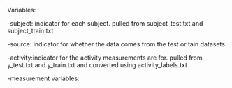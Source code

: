 Variables:

-subject: indicator for each subject. pulled from subject_test.txt and subject_train.txt

-source: indicator for whether the data comes from the test or tain datasets

-activity:indicator for the activity measurements are for. pulled from y_test.txt and y_train.txt and converted using activity_labels.txt

-measurement variables:

